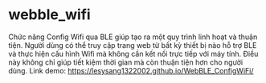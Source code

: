 # webble_wifi
Chức năng Config Wifi qua BLE giúp tạo ra một quy trình linh hoạt và thuận tiện. Người dùng có thể truy cập trang web từ bất kỳ thiết bị nào hỗ trợ BLE và thực hiện cấu hình Wifi mà không cần kết nối trực tiếp với máy tính. Điều này không chỉ giúp tiết kiệm thời gian mà còn thuận tiện hơn cho người dùng.
Link demo: https://lesysang1322002.github.io/WebBLE_ConfigWiFi/
